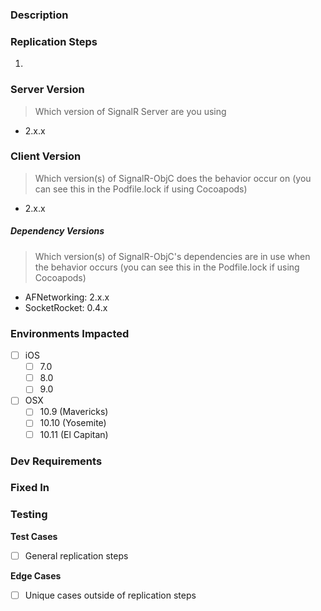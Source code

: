 ### Description

### Replication Steps
1. 

### Server Version
> Which version of SignalR Server are you using

* 2.x.x

### Client Version
> Which version(s) of SignalR-ObjC does the behavior occur on (you can see this in the Podfile.lock if using Cocoapods)

* 2.x.x

##### Dependency Versions
> Which version(s) of SignalR-ObjC's dependencies are in use when the behavior occurs (you can see this in the Podfile.lock if using Cocoapods)

* AFNetworking: 2.x.x
* SocketRocket: 0.4.x

### Environments Impacted
 - [ ] iOS 
     - [ ] 7.0
     - [ ] 8.0
     - [ ] 9.0
 - [ ] OSX 
    - [ ] 10.9 (Mavericks)
    - [ ] 10.10 (Yosemite)
    - [ ] 10.11 (El Capitan)

### Dev Requirements

### Fixed In

### Testing

**Test Cases**
 - [ ] General replication steps

**Edge Cases**
 - [ ] Unique cases outside of replication steps
